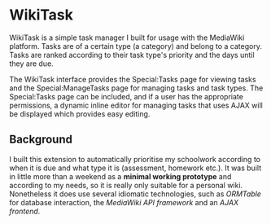 # WikiTask
WikiTask is a simple task manager I built for usage with the MediaWiki platform. Tasks are of a certain type (a category) and belong to a category. Tasks are ranked according to their task type's priority and the days until they are due. 

The WikiTask interface provides the Special:Tasks page for viewing tasks and the Special:ManageTasks page for managing tasks and task types. The Special:Tasks page can be included, and if a user has the appropriate permissions, a dynamic inline editor for managing tasks that uses AJAX will be displayed which provides easy editing. 

## Background
I built this extension to automatically prioritise my schoolwork according to when it is due and what type it is (assessment, homework etc.). It was built in little more than a weekend as a **minimal working prototype** and according to my needs, so it is really only suitable for a personal wiki. Nonetheless it does use several idiomatic technologies, such as *ORMTable* for database interaction, the *MediaWiki API framework* and an *AJAX frontend*. 
